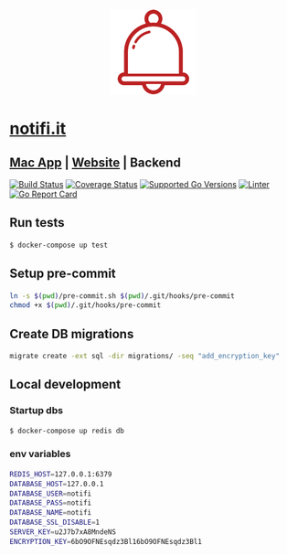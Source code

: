 <p align="center"><img height="150px" src="https://github.com/maxisme/notifi/raw/master/notifi/images/bell.png"></p>

# [notifi.it](https://notifi.it/)

## [Mac App](https://github.com/maxisme/notifi) | [Website](https://github.com/maxisme/notifi.it) | Backend

[![Build Status](https://github.com/maxisme/notifi-backend/workflows/notifi/badge.svg)](https://github.com/maxisme/notifi-backend/actions)
[![Coverage Status](https://codecov.io/gh/maxisme/notifi-backend/branch/master/graph/badge.svg)](https://codecov.io/gh/maxisme/notifi-backend)
[![Supported Go Versions](https://img.shields.io/badge/go-1.16-green)](https://github.com/maxisme/notifi-backend/actions)
[![Linter](https://img.shields.io/badge/lint-golangci--lint-blue)](https://golangci-lint.run/)
[![Go Report Card](https://goreportcard.com/badge/github.com/maxisme/notifi-backend)](https://goreportcard.com/report/github.com/maxisme/notifi-backend)



## Run tests
```bash
$ docker-compose up test
```

## Setup pre-commit
```bash
ln -s $(pwd)/pre-commit.sh $(pwd)/.git/hooks/pre-commit
chmod +x $(pwd)/.git/hooks/pre-commit
```

## Create DB migrations
```bash
migrate create -ext sql -dir migrations/ -seq "add_encryption_key"
```

## Local development

### Startup dbs
```bash
$ docker-compose up redis db
```
### env variables
```bash
REDIS_HOST=127.0.0.1:6379
DATABASE_HOST=127.0.0.1
DATABASE_USER=notifi
DATABASE_PASS=notifi
DATABASE_NAME=notifi
DATABASE_SSL_DISABLE=1
SERVER_KEY=u2J7b7xA8MndeNS
ENCRYPTION_KEY=6bO9OFNEsqdz3Bl16bO9OFNEsqdz3Bl1
```
